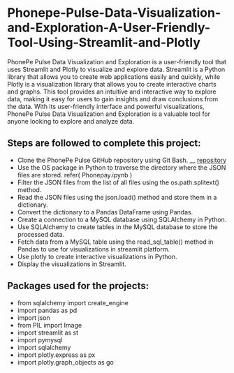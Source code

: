 # Phonepe-Pulse-Data-Visualization-and-Exploration-A-User-Friendly-Tool-Using-Streamlit-and-Plotly
   PhonePe Pulse Data Visualization and Exploration is a user-friendly tool that uses Streamlit and Plotly to visualize and explore data. Streamlit is a Python library that allows you to create web applications easily and quickly, while Plotly is a visualization library that allows you to create interactive charts and graphs. This tool provides an intuitive and interactive way to explore data, making it easy for users to gain insights and draw conclusions from the data. With its user-friendly interface and powerful visualizations, PhonePe Pulse Data Visualization and Exploration is a valuable tool for anyone looking to explore and analyze data.

## Steps are followed to complete this project:
   + Clone the PhonePe Pulse GitHub repository using Git Bash. __ [repository](https://github.com/PhonePe/pulse#readme)
   + Use the OS package in Python to traverse the directory where the JSON files are stored. refer( Phonepay.ipynb )
   + Filter the JSON files from the list of all files using the os.path.splitext() method.
   + Read the JSON files using the json.load() method and store them in a dictionary.
   + Convert the dictionary to a Pandas DataFrame using Pandas.
   + Create a connection to a MySQL database using SQLAlchemy in Python.
   + Use SQLAlchemy to create tables in the MySQL database to store the processed data.
   + Fetch data from a MySQL table using the read_sql_table() method in Pandas to use for visualizations in streamlit platform.
   + Use plotly to create interactive visualizations in Python.
   + Display the visualizations in Streamlit.

## Packages used for the projects:
   + from sqlalchemy import create_engine
   + import pandas as pd
   + import json
   + from PIL import Image
   + import streamlit as st
   + import pymysql
   + import sqlalchemy
   + import plotly.express as px
   + import plotly.graph_objects as go
